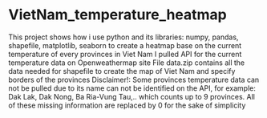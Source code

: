 # VietNam_temperature_heatmap
This project shows how i use python and its libraries: numpy, pandas, shapefile, matplotlib, seaborn to create a heatmap base on the current temperature of every provinces in Viet Nam
I pulled API for the current temperature data on Openweathermap site
File data.zip contains all the data needed for shapefile to create the map of Viet Nam and specify borders of the provinces
Disclaimer!: Some provinces temperature data can not be pulled due to its name can not be identified on the API, for example: Dak Lak, Dak Nong, Ba Ria-Vung Tau,.. which counts up to 9 provinces. All of these missing information are replaced by 0 for the sake of simplicity

